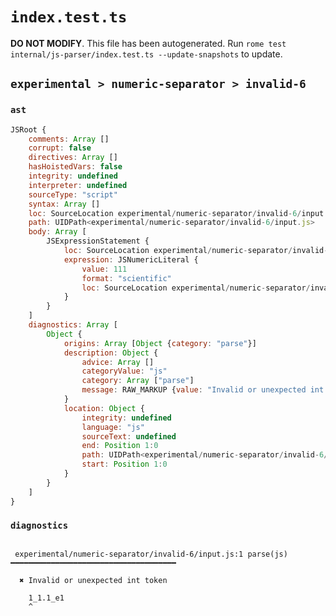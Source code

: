 # `index.test.ts`

**DO NOT MODIFY**. This file has been autogenerated. Run `rome test internal/js-parser/index.test.ts --update-snapshots` to update.

## `experimental > numeric-separator > invalid-6`

### `ast`

```javascript
JSRoot {
	comments: Array []
	corrupt: false
	directives: Array []
	hasHoistedVars: false
	integrity: undefined
	interpreter: undefined
	sourceType: "script"
	syntax: Array []
	loc: SourceLocation experimental/numeric-separator/invalid-6/input.js 1:0-2:0
	path: UIDPath<experimental/numeric-separator/invalid-6/input.js>
	body: Array [
		JSExpressionStatement {
			loc: SourceLocation experimental/numeric-separator/invalid-6/input.js 1:0-1:8
			expression: JSNumericLiteral {
				value: 111
				format: "scientific"
				loc: SourceLocation experimental/numeric-separator/invalid-6/input.js 1:0-1:8
			}
		}
	]
	diagnostics: Array [
		Object {
			origins: Array [Object {category: "parse"}]
			description: Object {
				advice: Array []
				categoryValue: "js"
				category: Array ["parse"]
				message: RAW_MARKUP {value: "Invalid or unexpected int token"}
			}
			location: Object {
				integrity: undefined
				language: "js"
				sourceText: undefined
				end: Position 1:0
				path: UIDPath<experimental/numeric-separator/invalid-6/input.js>
				start: Position 1:0
			}
		}
	]
}
```

### `diagnostics`

```

 experimental/numeric-separator/invalid-6/input.js:1 parse(js) ━━━━━━━━━━━━━━━━━━━━━━━━━━━━━━━━━━━━━

  ✖ Invalid or unexpected int token

    1_1.1_e1
    ^


```
